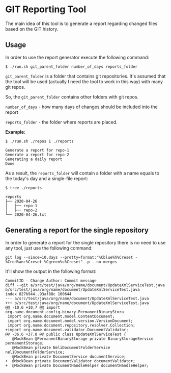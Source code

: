 # GIT Reporting Tool

The main idea of this tool is to generate a report regarding changed files
based on the GIT history. 

## Usage

In order to use the report generator execute the following command:

```shell script
$ ./run.sh git_parent_folder number_of_days reports_folder
```

`git_parent_folder` is a folder that contains git repositories. It's assumed
that the tool will be used (actually I need the tool to work in this way)
with many git repos. 

So, the `git_parent_folder` contains other folders with git repos. 

`number_of_days` - how many days of changes should be included into the report

`reports_folder` - the folder where reports are placed. 

**Example:**

```shell script
$ ./run.sh ./repos 1 ./reports

Generate a report for repo-1
Generate a report for repo-2
Generating a daily report
Done
```

As a result, the `reports_folder` will contain a folder with a name
equals to the today's day and a single-file report:

```shell script
$ tree ./reports

reports
├── 2020-04-26
│   ├── repo-1
│   ├── repo-2
└── 2020-04-26.txt
```

## Generating a report for the single repository

In order to generate a report for the single repository there is no 
need to use any tool, just use the following command:

```shell script
git log --since=10.days --pretty=format:"%Cblue%h%Creset - %Cred%an:%Creset %Cgreen%s%Creset" -p --no-merges
```

It'll show the output in the following format:

```shell script
CommitID - Change Author: Commit message 
diff --git a/src/test/java/org/name/document/UpdateXmlServiceTest.java b/src/test/java/org/name/document/UpdateXmlServiceTest.java
index 827b944..93af88c 100644
--- a/src/test/java/org/name/document/UpdateXmlServiceTest.java
+++ b/src/test/java/org/name/document/UpdateXmlServiceTest.java
@@ -10,6 +10,7 @@ import org.name.document.config.binary.PermanentBinaryStora
 import org.name.document.model.ContentDocument;
 import org.name.document.model.version.VersionDocument;
 import org.name.document.repository.resolver.Collection;
+import org.name.document.validator.DocumentValidator;
@@ -36,6 +37,8 @@ public class UpdateXmlServiceTest {
   @MockBean @PermanentBinaryStorage private BinaryStorageService permanentStorage;
   @MockBean private NeliDocumentFolderService neliDocumentFolderService;
   @MockBean private DocumentService documentService;
+  @MockBean private DocumentValidator documentValidator;
+  @MockBean private DocumentHandleHelper documentHandleHelper;
```